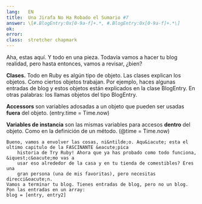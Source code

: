 ```yaml
---
lang:   EN
title:  Una Jirafa No Ha Robado el Sumario #7
answer: \[#.BlogEntry:0x[0-9a-f]+.*, #.BlogEntry:0x[0-9a-f]+.*\]
ok:     
error:  
class:  stretcher chapmark
---
```


Aha, estas aqu&iacute;. Y todo en una pieza. Todav&iacute;a vamos a hacer tu blog realidad, pero hasta entonces, vamos a revisar, &iquest;bien?
    
            
__Clases.__ Todo en Ruby es alg&uacute;n tipo de objeto. Las clases explican los objetos. Como ciertos objetos
                        trabajan. Por ejemplo, haces algunas entradas de blog y estos objetos est&aacute;n explicados en la clase BlogEntry.
            En otras palabras: los llamas objetos del tipo BlogEntry.
            
__Accessors__ son variables adosadas a un objeto que pueden ser usadas __fuera__ del objeto. (entry.time = Time.now)
            
__Variables de instancia__ son las mismas variables para accesos __dentro__ del objeto.
            Como en la definici&oacute;n de un m&eacute;todo. (@time = Time.now)
    
    Bueno, vamos a envolver las cosas, ni&ntilde;o. Aqu&iacute; esta el ultimo capitulo de la FASCINANTE &eacute;pica
        historia de Try Ruby! Ahora que ya has probado como todo funciona, &iquest;c&oacute;mo vas a
        usar eso alrededor de la casa y en tu tienda de comestibles? Eres una
        gran persona (una de mis favoritas), pero necesitas direcci&oacute;n.
    Vamos a terminar tu blog. Tienes entradas de blog, pero no un blog.
    Pon las entradas en un array: 
    blog = [entry, entry2]
